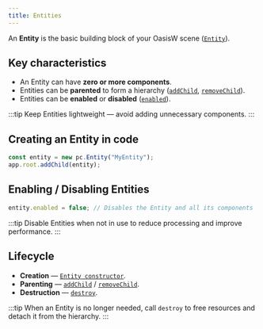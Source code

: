 ```yaml
---
title: Entities
---
```


An **Entity** is the basic building block of your OasisW scene ([`Entity`](https://manual.oasisserver.link/engine/classes/Entity.html)).

## Key characteristics

- An Entity can have **zero or more components**.
- Entities can be **parented** to form a hierarchy ([`addChild`](https://manual.oasisserver.link/engine/classes/GraphNode.html#addchild), [`removeChild`](https://manual.oasisserver.link/engine/classes/GraphNode.html#removechild)).
- Entities can be **enabled** or **disabled** ([`enabled`](https://manual.oasisserver.link/engine/classes/GraphNode.html#enabled)).

:::tip
Keep Entities lightweight — avoid adding unnecessary components.
:::

## Creating an Entity in code

```javascript
const entity = new pc.Entity("MyEntity");
app.root.addChild(entity);
```

## Enabling / Disabling Entities

```javascript
entity.enabled = false; // Disables the Entity and all its components
```

:::tip
Disable Entities when not in use to reduce processing and improve performance.
:::

## Lifecycle

- **Creation** — [`Entity constructor`](https://manual.oasisserver.link/engine/classes/Entity.html#constructor).
- **Parenting** — [`addChild`](https://manual.oasisserver.link/engine/classes/GraphNode.html#addchild) / [`removeChild`](https://manual.oasisserver.link/engine/classes/GraphNode.html#removechild).
- **Destruction** — [`destroy`](https://manual.oasisserver.link/engine/classes/GraphNode.html#destroy).

:::tip
When an Entity is no longer needed, call `destroy` to free resources and detach it from the hierarchy.
:::
